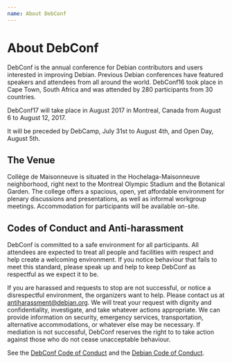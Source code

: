 ```yaml
---
name: About DebConf
---
```

About DebConf
=============

DebConf is the annual conference for Debian contributors and
users interested in improving Debian. Previous Debian conferences have featured
speakers and attendees from all around the world. DebConf16 took place in Cape
Town, South Africa and was attended by 280 participants from 30 countries.

DebConf17 will take place in August 2017 in Montreal, Canada from August 6 to
August 12, 2017.

It will be preceded by DebCamp, July 31st to August 4th, and Open Day, August
5th.

The Venue
---------

Collège de Maisonneuve is situated in the Hochelaga-Maisonneuve neighborhood,
right next to the Montreal Olympic Stadium and the Botanical Garden.
The college offers a spacious, open, yet affordable environment for plenary
discussions and presentations, as well as informal workgroup meetings.
Accommodation for participants will be available on-site.

Codes of Conduct and Anti-harassment
------------------------------------

DebConf is committed to a safe environment for all participants.
All attendees are expected to treat all people and facilities with respect
and help create a welcoming environment.
If you notice behaviour that fails to meet this standard, please speak up and
help to keep DebConf as respectful as we expect it to be.

If you are harassed and requests to stop are not successful, or notice a
disrespectful environment, the organizers want to help.
Please contact us at [antiharassment@debian.org][].
We will treat your request with dignity and confidentiality, investigate, and
take whatever actions appropriate. We can provide information on security,
emergency services, transportation, alternative accommodations, or whatever
else may be necessary.
If mediation is not successful, DebConf reserves the right to to take action
against those who do not cease unacceptable behaviour.

See the [DebConf Code of Conduct](https://debconf.org/codeofconduct.shtml) and
the [Debian Code of Conduct](https://www.debian.org/code_of_conduct).

[antiharassment@debian.org]: mailto:antiharassment@debian.org
